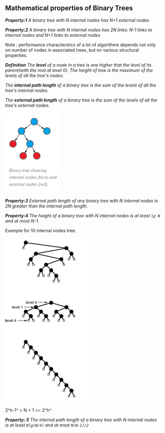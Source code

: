 ## Mathematical properties of Binary Trees

***Property:1*** *A binary tree with N internal nodes has N+1 external nodes*

***Property:2*** *A binary tree with N internal nodes has 2N links: N-1 links to internal nodes and N+1 links to external nodes*

Note : performance characterstics of a lot of algorithms depends not only on number of nodes in associated trees, but on various structural properties.

***Definition*** *The **level** of a node in a tree is one higher that the level of its parent(with the root at level 0). The height of tree is the maximum of the levels of all the tree's nodes.*

*The **internal path length** of a binary tree is the sum of the levels of all the tree's internal nodes.*

*The **external path length** of a binary tree is the sum of the levels of all the tree's external nodes.*

<img src="5-Properties_of_trees.assets/image-20200904144742790.png" alt="image-20200904144742790" style="zoom:80%;" />

***Property:3*** *External path length of any binary tree with N internal nodes is 2N greater than the internal path length.*

***Property:4*** *The height of a binary tree with N internal nodes is at least `lg N` and at most N-1.*

Example for 10 internal nodes tree.

![image-20200904145158482](5-Properties_of_trees.assets/image-20200904145158482.png)

2^h-1^ < N + 1 <= 2^h^

***Property: 5*** *The internal path length of a binary tree with N internal nodes is at least `Nlg(N/4)` and at most `N(N-1)/2`*